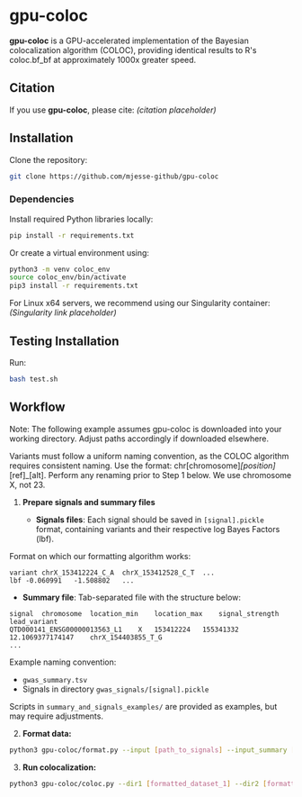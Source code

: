 # gpu-coloc

**gpu-coloc** is a GPU-accelerated implementation of the Bayesian colocalization algorithm (COLOC), providing identical results to R's coloc.bf\_bf at approximately 1000x greater speed.

## Citation

If you use **gpu-coloc**, please cite: *(citation placeholder)*

## Installation

Clone the repository:

```bash
git clone https://github.com/mjesse-github/gpu-coloc
```

### Dependencies

Install required Python libraries locally:

```bash
pip install -r requirements.txt
```

Or create a virtual environment using:

```bash
python3 -m venv coloc_env
source coloc_env/bin/activate
pip3 install -r requirements.txt
```

For Linux x64 servers, we recommend using our Singularity container:
*(Singularity link placeholder)*

## Testing Installation

Run:

```bash
bash test.sh
```

## Workflow

Note: The following example assumes gpu-coloc is downloaded into your working directory. Adjust paths accordingly if downloaded elsewhere.

Variants must follow a uniform naming convention, as the COLOC algorithm requires consistent naming. Use the format: chr[chromosome]_[position]_[ref]_[alt]. Perform any renaming prior to Step 1 below. We use chromosome X, not 23.

1. **Prepare signals and summary files**

   * **Signals files**: Each signal should be saved in `[signal].pickle` format, containing variants and their respective log Bayes Factors (lbf).

Format on which our formatting algorithm works:

```
variant	chrX_153412224_C_A	chrX_153412528_C_T	...
lbf	-0.060991	-1.508802	...
```

* **Summary file**: Tab-separated file with the structure below:

```
signal	chromosome	location_min	location_max	signal_strength	lead_variant
QTD000141_ENSG00000013563_L1	X	153412224	155341332	12.1069377174147	chrX_154403855_T_G
...
```

Example naming convention:

* `gwas_summary.tsv`
* Signals in directory `gwas_signals/[signal].pickle`

Scripts in `summary_and_signals_examples/` are provided as examples, but may require adjustments.

2. **Format data:**

```bash
python3 gpu-coloc/format.py --input [path_to_signals] --input_summary [summary_file] --output [output_folder]
```

3. **Run colocalization:**

```bash
python3 gpu-coloc/coloc.py --dir1 [formatted_dataset_1] --dir2 [formatted_dataset_2] --results [results_output] --p12 1e-6 --H4 0.8
```
